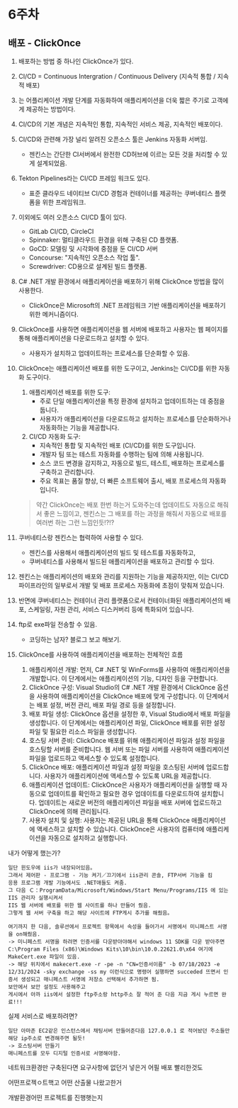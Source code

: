 # 6주차

## 배포 - ClickOnce

1. 배포하는 방법 중 하나인 ClickOnce가 있다.
2. CI/CD = Continuous Intergration / Continuous Delivery (지속적 통합 / 지속적 배포)
3. 는 어플리케이션 개발 단계를 자동화하여 애플리케이션을 더욱 짧은 주기로 고객에게 제공하는 방법이다.
4. CI/CD의 기본 개념은 지속적인 통합, 지속적인 서비스 제공, 지속적인 배포이다.
5. CI/CD와 관련해 가장 널리 알려진 오픈소스 툴은 Jenkins 자동화 서버임.
	* 젠킨스는 간단한 CI서버에서 완전한 CD허브에 이르는 모든 것을 처리할 수 있게 설계되었음.
6. Tekton Pipelines라는 CI/CD 프레임 워크도 있다.
	* 표준 클라우드 네이티브 CI/CD 경험과 컨테이너를 제공하는 쿠버네티스 플랫폼을 위한 프레임워크.
7. 이외에도 여러 오픈소스 CI/CD 툴이 있다.
	* GitLab CI/CD, CircleCI
	* Spinnaker: 멀티클라우드 환경을 위해 구축된 CD 플랫폼.
	* GoCD: 모델링 및 시각화에 중점을 둔 CI/CD 서버
	* Concourse: "지속적인 오픈소스 작업 툴".
	* Screwdriver: CD용으로 설계된 빌드 플랫폼.
8. C# .NET 개발 환경에서 애플리케이션을 배포하기 위해 ClickOnce 방법을 많이 사용한다.
	* ClickOnce은 Microsoft의 .NET 프레임워크 기반 애플리케이션을 배포하기 위한 메커니즘이다.
9. ClickOnce를 사용하면 애플리케이션을 웹 서버에 배포하고 사용자는 웹 페이지를 통해 애플리케이션을 다운로드하고 설치할 수 있다.
	* 사용자가 설치하고 업데이트하는 프로세스를 단순화할 수 있음.
10. ClickOnce는 애플리케이션 배포를 위한 도구이고, Jenkins는 CI/CD를 위한 자동화 도구이다.
	1. 애플리케이션 배포를 위한 도구:
		* 주로 단일 애플리케이션을 특정 환경에 설치하고 업데이트하는 데 중점을 둡니다.
		* 사용자가 애플리케이션을 다운로드하고 설치하는 프로세스를 단순화하거나 자동화하는 기능을 제공합니다.
	2. CI/CD 자동화 도구:
		* 지속적인 통합 및 지속적인 배포 (CI/CD)를 위한 도구입니다.
		* 개발자 팀 또는 테스트 자동화를 수행하는 팀에 의해 사용됩니다.
		* 소스 코드 변경을 감지하고, 자동으로 빌드, 테스트, 배포하는 프로세스를 구축하고 관리합니다.
		* 주요 목표는 품질 향상, 더 빠른 소프트웨어 출시, 배포 프로세스의 자동화입니다.
	> 약간 ClickOnce는 배포 한번 하는거 도와주는데 업데이트도 자동으로 해줘서 좋은 느낌이고, 젠킨스는 그 배포를 하는 과정을 해줘서 자동으로 배포를 여러번 하는 그런 느낌인듯!?!?
11. 쿠버네티스랑 젠킨스는 협력하여 사용할 수 있다.
	* 젠킨스를 사용해서 애플리케이션의 빌드 및 테스트를 자동화하고,
	* 쿠버네티스를 사용해서 빌드된 애플리케이션을 배포하고 관리할 수 있다.
12. 젠킨스는 애플리케이션의 배포와 관리를 지원하는 기능을 제공하지만, 이는 CI/CD 파이프라인의 일부로서 개발 및 배포 프로세스 자동화에 초점이 맞춰져 있습니다. 
13. 반면에 쿠버네티스는 컨테이너 관리 플랫폼으로서 컨테이너화된 애플리케이션의 배포, 스케일링, 자원 관리, 서비스 디스커버리 등에 특화되어 있습니다.
14. ftp로 exe파일 전송할 수 있음.
	* 코딩하는 남자? 블로그 보고 해보기.

15. ClickOnce를 사용하여 애플리케이션을 배포하는 전체적인 흐름
	1. 애플리케이션 개발: 먼저, C# .NET 및 WinForms를 사용하여 애플리케이션을 개발합니다. 이 단계에서는 애플리케이션의 기능, 디자인 등을 구현합니다.
	2. ClickOnce 구성: Visual Studio의 C# .NET 개발 환경에서 ClickOnce 옵션을 사용하여 애플리케이션을 ClickOnce 배포에 맞게 구성합니다. 이 단계에서는 배포 설정, 버전 관리, 배포 파일 경로 등을 설정합니다.
	3. 배포 파일 생성: ClickOnce 옵션을 설정한 후, Visual Studio에서 배포 파일을 생성합니다. 이 단계에서는 애플리케이션 파일, ClickOnce 배포를 위한 설정 파일 및 필요한 리소스 파일을 생성합니다.
	4. 호스팅 서버 준비: ClickOnce 배포를 위해 애플리케이션 파일과 설정 파일을 호스팅할 서버를 준비합니다. 웹 서버 또는 파일 서버를 사용하여 애플리케이션 파일을 업로드하고 액세스할 수 있도록 설정합니다.
	5. ClickOnce 배포: 애플리케이션 파일과 설정 파일을 호스팅된 서버에 업로드합니다. 사용자가 애플리케이션에 액세스할 수 있도록 URL을 제공합니다.
	6. 애플리케이션 업데이트: ClickOnce은 사용자가 애플리케이션을 실행할 때 자동으로 업데이트를 확인하고 필요한 경우 업데이트를 다운로드하여 설치합니다. 업데이트는 새로운 버전의 애플리케이션 파일을 배포 서버에 업로드하고 ClickOnce에 의해 관리됩니다.
	7. 사용자 설치 및 실행: 사용자는 제공된 URL을 통해 ClickOnce 애플리케이션에 액세스하고 설치할 수 있습니다. ClickOnce은 사용자의 컴퓨터에 애플리케이션을 자동으로 설치하고 실행합니다.

내가 어떻게 했는가?
```
일단 윈도우에 iis가 내장되어있음。
그래서 제어판 - 프로그램 - 기능 켜기／끄기에서 iis관리 콘솔, FTP서버 기능을 킴
응용 프로그램 개발 기능에서도 .NET애들도 켜줌.
그 다음 Ｃ：ProgramData/Microsoft/Windows/Start Menu/Programs/IIS 에 있는 IIS 관리자 실행시켜서
IIS 웹 서버에 배포를 위한 웹 사이트를 하나 만들어 줬음.
그렇게 웹 서버 구축을 하고 해당 사이트에 FTP게시 추가를 해줬음。

여기까지 한 다음, 솔루션에서 프로젝트 항목에서 속성을 들어가서 서명에서 미니페스트 서명을 on해줬음.
-> 미니페스트 서명을 하려면 인증서를 다운받아야해서 windows 11 SDK를 다운 받아주면 C:\Program Files (x86)\Windows Kits\10\bin\10.0.22621.0\x64 여기에 MakeCert.exe 파일이 있음. 
-> 해당 위치에서 makecert.exe -r -pe -n "CN=인증서이름" -b 07/18/2023 -e 12/31/2024 -sky exchange -ss my 이런식으로 명령어 실행하면 succeded 뜨면서 인증서 생성되고 매니페스트 서명에 저장소 선택해서 추가하면 됨.
보안에서 보안 설정도 사용해주고 
게시에서 아까 iis에서 설정한 ftp주소랑 http주소 잘 적어 준 다음 지금 게시 누르면 완료!!!
```

실제 서비스로 배포하려면?
```
일단 아마존 EC2같은 인스턴스에서 채팅서버 만들어준다음 127.0.0.1 로 적어놨던 주소들만 해당 ip주소로 변경해주면 될듯!
-> 호스팅서버 만들기
매니페스트를 모두 디지털 인증서로 서명해야함. 
```

네트워크환경만 구축된다면
요구사항에 없던거 넣은거 어필
배포 빨리한것도

어떤프로젝ㅇ트핵고 어떤 산출물 나왔고한거

개발환경어떤 프로젝트를  진행햇는지